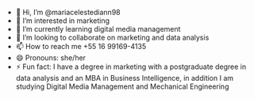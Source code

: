 - 👋 Hi, I’m @mariacelestediann98
- 👀 I’m interested in marketing 
- 🌱 I’m currently learning digital media management
- 💞️ I’m looking to collaborate on marketing and data analysis
- 📫 How to reach me +55 16 99169-4135
- 😄 Pronouns: she/her
- ⚡ Fun fact: I have a degree in marketing with a postgraduate degree in data analysis and an MBA in Business Intelligence, in addition I am studying Digital Media Management and Mechanical Engineering
<!---
mariacelestediann98/mariacelestediann98 is a ✨ special ✨ repository because its `README.md` (this file) appears on your GitHub profile.
You can click the Preview link to take a look at your changes.
--->

